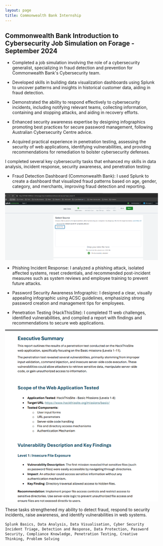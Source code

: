 ```yaml
---
layout: page
title: Commonwealth Bank Internship
---
```


## Commonwealth Bank Introduction to Cybersecurity Job Simulation on Forage - September 2024

- Completed a job simulation involving the role of a cybersecurity generalist, specializing in fraud detection and prevention for Commonwealth Bank's Cybersecurity team.

- Developed skills in building data visualization dashboards using Splunk to uncover patterns and insights in historical customer data, aiding in fraud detection.
  
- Demonstrated the ability to respond effectively to cybersecurity incidents, including notifying relevant teams, collecting information, containing and stopping attacks, and aiding in recovery efforts.
  
- Enhanced security awareness expertise by designing infographics promoting best practices for secure password management, following Australian Cybersecurity Centre advice.
  
- Acquired practical experience in penetration testing, assessing the security of web applications, identifying vulnerabilities, and providing recommendations for remediation to bolster cybersecurity defenses.


I completed several key cybersecurity tasks that enhanced my skills in data analysis, incident response, security awareness, and penetration testing:

*  Fraud Detection Dashboard (Commonwealth Bank): I used Splunk to create a dashboard that visualized fraud patterns based on age, gender, category, and merchants, improving fraud detection and reporting.
  

  ![1](https://github.com/elizabethude/portfolio/blob/main/projectimages/virtual%20internship/commonwealth%20bank/1.PNG?raw=true)


*  Phishing Incident Response: I analyzed a phishing attack, isolated affected systems, reset credentials, and recommended post-incident measures such as system reviews and employee training to prevent future attacks.


*  Password Security Awareness Infographic: I designed a clear, visually appealing infographic using ACSC guidelines, emphasizing strong password creation and management tips for employees.


*  Penetration Testing (HackThisSite): I completed 11 web challenges, identified vulnerabilities, and compiled a report with findings and recommendations to secure web applications.
  

![4](https://github.com/elizabethude/portfolio/blob/main/projectimages/virtual%20internship/commonwealth%20bank/3.PNG?raw=true)






These tasks strengthened my ability to detect fraud, respond to security incidents, raise awareness, and identify vulnerabilities in web systems.


```
Splunk Basics, Data Analysis, Data Visualisation, Cyber Security Incident Triage, Detection and Response, Data Protection, Password Security, Compliance Knowledge, Penetration Testing, Creative Thinking, Problem Solving
```



